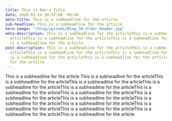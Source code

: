 ```yaml
---
title: This is Ben's Title
date: 2018-01-24 10:57:00 -06:00
meta-title: This is a subheadline for the article
sub-headline: This is a subheadline for the article
hero-image: "/blog/uploads/Blog_50_Older_Header.jpg"
meta-description: This is a subheadline for the articleThis is a subheadline for the
  articleThis is a subheadline for the articleThis is a subheadline for the articleThis
  is a subheadline for the article
post-description: This is a subheadline for the articleThis is a subheadline for the
  articleThis is a subheadline for the articleThis is a subheadline for the articleThis
  is a subheadline for the articleThis is a subheadline for the articleThis is a subheadline
  for the article
---
```


This is a subheadline for the article This is a subheadline for the articleThis is a subheadline for the articleThis is a subheadline for the articleThis is a subheadline for the articleThis is a subheadline for the articleThis is a subheadline for the articleThis is a subheadline for the articleThis is a subheadline for the articleThis is a subheadline for the articleThis is a subheadline for the articleThis is a subheadline for the articleThis is a subheadline for the articleThis is a subheadline for the articleThis is a subheadline for the articleThis is a subheadline for the article